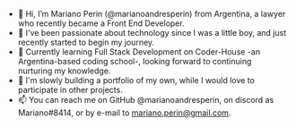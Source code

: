 - 👋 Hi, I’m Mariano Perin (@marianoandresperin) from Argentina, a lawyer who recently became a Front End Developer.
- 👀 I've been passionate about technology since I was a little boy, and just recently started to begin my journey.
- 🌱 Currently learning Full Stack Development on Coder-House -an Argentina-based coding school-, looking forward to continuing nurturing my knowledge.
- 💞️ I'm slowly building a portfolio of my own, while I would love to participate in other projects.
- 📫 You can reach me on GitHub @marianoandresperin, on discord as Mariano#8414, or by e-mail to mariano.perin@gmail.com.

<!---
marianoandresperin/marianoandresperin is a ✨ special ✨ repository because its `README.md` (this file) appears on your GitHub profile.
You can click the Preview link to take a look at your changes.
--->
